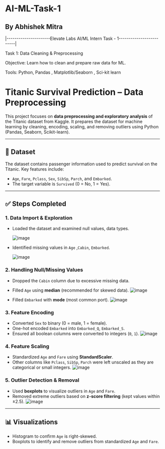 # AI-ML-Task-1

## By Abhishek Mitra

|----------------------Elevate Labs AI/ML Intern Task - 1-------------------------|




Task 1: Data Cleaning & Preprocessing

Objective: Learn how to clean and prepare raw data for ML.

Tools: Python, Pandas , Matplotlib/Seaborn , Sci-kit learn



# Titanic Survival Prediction – Data Preprocessing

This project focuses on **data preprocessing and exploratory analysis** of the Titanic dataset from Kaggle. It prepares the dataset for machine learning by cleaning, encoding, scaling, and removing outliers using Python (Pandas, Seaborn, Scikit-learn).

---

## 🧩 Dataset
The dataset contains passenger information used to predict survival on the Titanic. Key features include:
- `Age`, `Fare`, `Pclass`, `Sex`, `SibSp`, `Parch`, and `Embarked`.
- The target variable is `Survived` (0 = No, 1 = Yes).

---

## ✅ Steps Completed

### 1. Data Import & Exploration
- Loaded the dataset and examined null values, data types.

  ![image](https://github.com/user-attachments/assets/4a0c4557-2c74-4f54-ae4c-de65243646a7)
  
- Identified missing values in `Age` ,`Cabin`, `Embarked`.

  ![image](https://github.com/user-attachments/assets/cd090ce0-f333-421b-a3a9-e58c1b6ac5a9)

  


### 2. Handling Null/Missing Values
- Dropped the `Cabin` column due to excessive missing data.
- Filled `Age` using **median** (recommended for skewed data).
  ![image](https://github.com/user-attachments/assets/1afae2d5-aedd-433a-9f7c-24e8841e428c)

- Filled `Embarked` with **mode** (most common port).
  ![image](https://github.com/user-attachments/assets/d3cb448b-6044-479d-a11c-6d20ebc0f42f)



### 3. Feature Encoding
- Converted `Sex` to binary (0 = male, 1 = female).
- One-hot encoded `Embarked` into `Embarked_Q`, `Embarked_S`.
- Ensured all boolean columns were converted to integers (`0`, `1`).
![image](https://github.com/user-attachments/assets/2dcf70bf-53d9-4a8a-bb3f-d59102028486)


### 4. Feature Scaling
- Standardized `Age` and `Fare` using **StandardScaler**.
- Other columns like `Pclass`, `SibSp`, `Parch` were left unscaled as they are categorical or small integers.
  ![image](https://github.com/user-attachments/assets/4d59b66c-4ac9-498a-a363-993ee9297002)


### 5. Outlier Detection & Removal
- Used **boxplots** to visualize outliers in `Age` and `Fare`.
- Removed extreme outliers based on **z-score filtering** (kept values within ±2.5).
  ![image](https://github.com/user-attachments/assets/2b61234d-d634-430f-8619-20e0dc12cbdf)


---

## 📊 Visualizations
- Histogram to confirm `Age` is right-skewed.
- Boxplots to identify and remove outliers from standardized `Age` and `Fare`.
